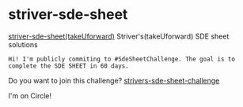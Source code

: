 # striver-sde-sheet
[striver-sde-sheet(takeUforward)](https://takeuforward.org/interviews/strivers-sde-sheet-top-coding-interview-problems/)
Striver's(takeUforward) SDE sheet solutions

    Hi! I'm publicly commiting to #SdeSheetChallenge. The goal is to complete the SDE SHEET in 60 days.

Do you want to join this challenge? [strivers-sde-sheet-challenge](https://takeuforward.org/uncategorized/strivers-sde-sheet-challenge/)

I'm on Circle!
